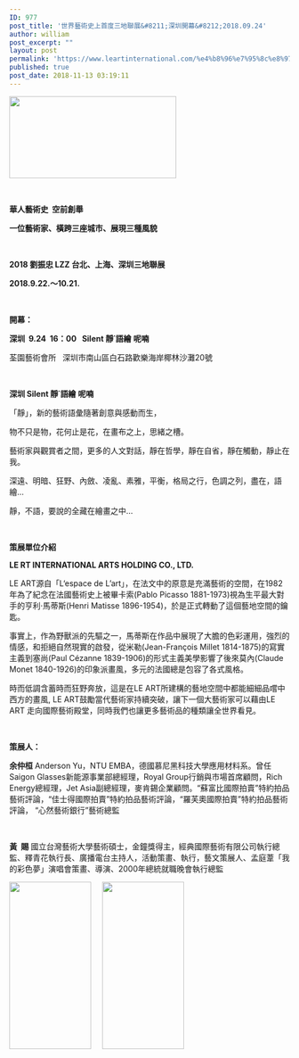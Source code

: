 ```yaml
---
ID: 977
post_title: '世界藝術史上首度三地聯展&#8211;深圳開幕&#8212;2018.09.24'
author: william
post_excerpt: ""
layout: post
permalink: 'https://www.leartinternational.com/%e4%b8%96%e7%95%8c%e8%97%9d%e8%a1%93%e5%8f%b2%e4%b8%8a%e9%a6%96%e5%ba%a6%e4%b8%89%e5%9c%b0%e8%81%af%e5%b1%95-%e6%b7%b1%e5%9c%b3%e9%96%8b%e5%b9%95-2018-09-24/'
published: true
post_date: 2018-11-13 03:19:11
---
```

<img class="alignnone size-medium wp-image-980" src="https://www.leartinternational.com/wordpress/wp-content/uploads/2018/11/55555-300x147.jpg" alt="" width="300" height="147" />

&nbsp;

<strong>華人藝術史</strong><strong>  </strong><strong>空前創舉</strong>

<strong>一位藝術家、橫跨三座城市、展現三種風貌</strong>

&nbsp;

<strong>2018 </strong><strong>劉振忠</strong><strong> LZZ </strong><strong>台北、上海、深圳三地聯展</strong>

<strong>2018.9.22.</strong><strong>〜</strong><strong>10.21.</strong>

&nbsp;

<strong>開幕：</strong>

<strong>深圳</strong><strong>  9.24  16</strong><strong>：</strong><strong>00   Silent </strong><strong>靜</strong><strong>˙</strong><strong>語繪</strong> <strong>呢喃</strong>

荃園藝術會所   深圳市南山區白石路歡樂海岸椰林沙灘20號

&nbsp;

<strong>深圳</strong><strong> Silent </strong><strong>靜</strong><strong>˙</strong><strong>語繪</strong> <strong>呢喃</strong>

「靜」，新的藝術語彙隨著創意與感動而生，

物不只是物，花何止是花，在畫布之上，思緒之槽。

藝術家與觀賞者之間，更多的人文對話，靜在哲學，靜在自省，靜在觸動，靜止在我。

深遠、明暗、狂野、內斂、凌亂、素雅，平衡，格局之行，色調之列，盡在，語繪…

靜，不語，要說的全藏在繪畫之中…

&nbsp;

<strong>策展單位介紹</strong>

<strong>LE RT INTERNATIONAL ARTS HOLDING CO., LTD.</strong>

LE ART源自「L‘espace de L’art」，在法文中的原意是充滿藝術的空間，在1982年為了紀念在法國藝術史上被畢卡索(Pablo Picasso 1881-1973)視為生平最大對手的亨利·馬蒂斯(Henri Matisse 1896-1954)，於是正式轉動了這個藝地空間的鑰匙。

事實上，作為野獸派的先驅之一，馬蒂斯在作品中展現了大膽的色彩運用，強烈的情感，和拒絕自然現實的啟發，從米勒(Jean-François Millet 1814-1875)的寫實主義到塞尚(Paul Cézanne 1839-1906)的形式主義美學影響了後來莫內(Claude Monet 1840-1926)的印象派畫風，多元的法國總是包容了各式風格。

時而低調含蓄時而狂野奔放，這是在LE ART所建構的藝地空間中都能細細品嚐中西方的畫風, LE ART鼓勵當代藝術家持續突破，讓下一個大藝術家可以藉由LE ART 走向國際藝術殿堂，同時我們也讓更多藝術品的種類讓全世界看見。

&nbsp;

<strong>策展人</strong><strong>：</strong>

<strong>余仲桓</strong> Anderson Yu，NTU EMBA，德國慕尼黑科技大學應用材料系。曾任Saigon Glasses新能源事業部總經理，Royal Group行銷與市場首席顧問，Rich Energy總經理，Jet Asia副總經理，麥肯錫企業顧問。“蘇富比國際拍賣”特約拍品藝術評論，“佳士得國際拍賣”特約拍品藝術評論，“羅芙奧國際拍賣”特約拍品藝術評論， “心然藝術銀行”藝術總監

<strong> </strong>

<strong>黃</strong><strong>  </strong><strong>賜</strong> 國立台灣藝術大學藝術碩士，金鐘獎得主，經典國際藝術有限公司執行總監、釋青花執行長、廣播電台主持人，活動策畫、執行，藝文策展人、孟庭葦「我的彩色夢」演唱會策畫、導演、2000年總統就職晚會執行總監

<img class="alignnone size-medium wp-image-978" src="https://www.leartinternational.com/wordpress/wp-content/uploads/2018/11/66666-147x300.jpg" alt="" width="147" height="300" />     <img class="alignnone size-medium wp-image-979" src="https://www.leartinternational.com/wordpress/wp-content/uploads/2018/11/77777-147x300.jpg" alt="" width="147" height="300" />

&nbsp;